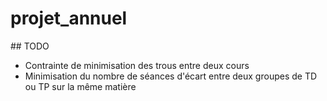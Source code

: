 # projet_annuel
## TODO
 - Contrainte de minimisation des trous entre deux cours
 - Minimisation du nombre de séances d'écart entre deux groupes de TD ou TP sur la même matière
